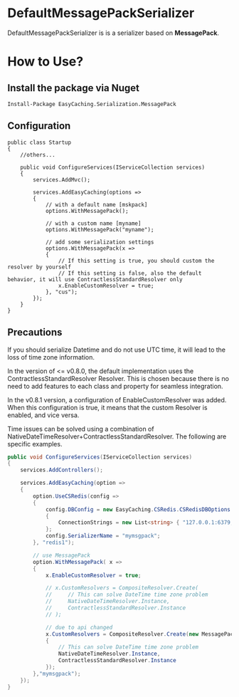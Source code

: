 # DefaultMessagePackSerializer

DefaultMessagePackSerializer is is a serializer based on **MessagePack**.

# How to Use?

## Install the package via Nuget

```
Install-Package EasyCaching.Serialization.MessagePack
```

## Configuration

```
public class Startup
{
    //others...

    public void ConfigureServices(IServiceCollection services)
    {
        services.AddMvc();

        services.AddEasyCaching(options => 
        {
            // with a default name [mskpack]
            options.WithMessagePack();

            // with a custom name [myname]
            options.WithMessagePack("myname");

            // add some serialization settings
            options.WithMessagePack(x => 
            {
                // If this setting is true, you should custom the resolver by yourself
                // If this setting is false, also the default behavior, it will use ContractlessStandardResolver only
                x.EnableCustomResolver = true;
            }, "cus");
        });
    }
}
```

## Precautions

If you should serialize Datetime and do not use UTC time, it will lead to the loss of time zone information.

In the version of <= v0.8.0, the default implementation uses the ContractlessStandardResolver Resolver. This is chosen because there is no need to add features to each class and property for seamless integration.

In the v0.8.1 version, a configuration of EnableCustomResolver was added. When this configuration is true, it means that the custom Resolver is enabled, and vice versa.

Time issues can be solved using a combination of NativeDateTimeResolver+ContractlessStandardResolver. The following are specific examples.

```cs
public void ConfigureServices(IServiceCollection services)
{
    services.AddControllers();

    services.AddEasyCaching(option =>
    {
        option.UseCSRedis(config =>
        {
            config.DBConfig = new EasyCaching.CSRedis.CSRedisDBOptions
            {
                ConnectionStrings = new List<string> { "127.0.0.1:6379,defaultDatabase=11,poolsize=10" }
            };
            config.SerializerName = "mymsgpack";
        }, "redis1");

        // use MessagePack
        option.WithMessagePack( x => 
        {
            x.EnableCustomResolver = true; 

            // x.CustomResolvers = CompositeResolver.Create(
            //     // This can solve DateTime time zone problem
            //     NativeDateTimeResolver.Instance,
            //     ContractlessStandardResolver.Instance
            // );

            // due to api changed
            x.CustomResolvers = CompositeResolver.Create(new MessagePack.IFormatterResolver[]
            {
                // This can solve DateTime time zone problem
                NativeDateTimeResolver.Instance,
                ContractlessStandardResolver.Instance 
            });
        },"mymsgpack");
    });
}
```

